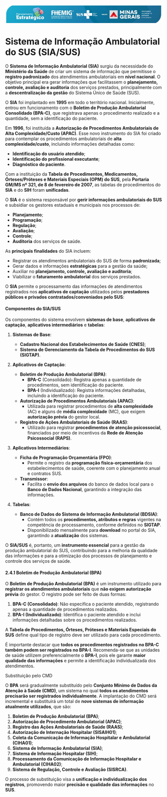 ![Image](./imagens/logo.png)
# Sistema de Informação Ambulatorial do SUS (SIA/SUS)

O **Sistema de Informação Ambulatorial (SIA)** surgiu da necessidade do **Ministério da Saúde** de criar um sistema de informação que permitisse o **registro padronizado** dos atendimentos ambulatoriais em **nível nacional**. O objetivo principal era gerar informações que facilitassem o **planejamento, controle, avaliação e auditoria** dos serviços prestados, principalmente com a **descentralização da gestão** do Sistema Único de Saúde (SUS).

O **SIA** foi implantado em **1995** em todo o território nacional. Inicialmente, entrou em funcionamento com o **Boletim de Produção Ambulatorial Consolidado (BPA-C)**, que registrava apenas o procedimento realizado e a quantidade, sem a identificação do paciente.

Em **1996**, foi instituída a **Autorização de Procedimentos Ambulatoriais de Alta Complexidade/Custo (APAC)**. Esse novo instrumento do SIA foi criado para contemplar os procedimentos ambulatoriais de **alta complexidade/custo**, incluindo informações detalhadas como:

- **Identificação do usuário atendido**;
- **Identificação do profissional executante**;
- **Diagnóstico do paciente**.

Com a instituição da **Tabela de Procedimentos, Medicamentos, Órteses/Próteses e Materiais Especiais (OPM) do SUS**, pela **Portaria GM/MS nº 321, de 8 de fevereiro de 2007**, as tabelas de procedimentos do **SIA** e do **SIH** foram **unificadas**.

O **SIA** é o sistema responsável por **gerir informações ambulatoriais do SUS** e subsidiar os gestores estaduais e municipais nos processos de:

- **Planejamento**;
- **Programação**;
- **Regulação**;
- **Avaliação**;
- **Controle**;
- **Auditoria** dos serviços de saúde.

As **principais finalidades** do SIA incluem:

- Registrar os atendimentos ambulatoriais do SUS de forma **padronizada**;
- Gerar dados e informações **estratégicas** para a gestão da saúde;
- Auxiliar no **planejamento, controle, avaliação e auditoria**;
- Viabilizar o **faturamento ambulatorial** dos serviços prestados.

O **SIA** permite o processamento das informações de atendimentos registrados nos **aplicativos de captação** utilizados pelos **prestadores públicos e privados contratados/conveniados pelo SUS**:
  
    
#### Componentes do SIA/SUS

Os componentes do sistema envolvem **sistemas de base**, **aplicativos de captação**, **aplicativos intermediários** e **tabelas**:

1. **Sistemas de Base**:
   - **Cadastro Nacional dos Estabelecimentos de Saúde (CNES)**;
   - **Sistema de Gerenciamento da Tabela de Procedimentos do SUS (SIGTAP)**.

2. **Aplicativos de Captação**:
   - **Boletim de Produção Ambulatorial (BPA)**:
     - **BPA-C** (Consolidado): Registra apenas a quantidade de procedimentos, sem identificação do paciente.
     - **BPA-I** (Individualizado): Registra informações detalhadas, incluindo a identificação do paciente.
   - **Autorização de Procedimentos Ambulatoriais (APAC)**:
     - Utilizada para registrar procedimentos de **alta complexidade** (AC) e alguns de **média complexidade** (MC), que exigem **autorização prévia** do gestor local.
   - **Registro de Ações Ambulatoriais de Saúde (RAAS)**:
     - Utilizado para registrar **procedimentos de atenção psicossocial**, financiados por meio de incentivos da **Rede de Atenção Psicossocial (RAPS)**.

3. **Aplicativos Intermediários**:
   - **Ficha de Programação Orçamentária (FPO)**:
     - Permite o registro da **programação física-orçamentária** dos estabelecimentos de saúde, coerente com o planejamento anual e contratos SUS.
   - **Transmissor**:
     - Facilita o **envio dos arquivos** do banco de dados local para o **Banco de Dados Nacional**, garantindo a integração das informações.

4. **Tabelas**:
   - **Banco de Dados do Sistema de Informação Ambulatorial (BDSIA)**:
     - Contém todos os **procedimentos, atributos e regras** vigentes na competência de processamento, conforme definidos no **SIGTAP**.
     - Disponibilizado mensalmente para **download** no portal do SIA, garantindo a **atualização** dos sistemas.

O **SIA/SUS** é, portanto, um **instrumento essencial** para a gestão da produção ambulatorial do SUS, contribuindo para a melhoria da qualidade das informações e para a otimização dos processos de planejamento e controle dos serviços de saúde.

#### 2.4.1 Boletim de Produção Ambulatorial (BPA)

O **Boletim de Produção Ambulatorial (BPA)** é um instrumento utilizado para **registrar os atendimentos ambulatoriais** que **não exigem autorização prévia** do gestor. O registro pode ser feito de duas formas:

1. **BPA-C (Consolidado)**: Não especifica o paciente atendido, registrando apenas a quantidade de procedimentos realizados.
2. **BPA-I (Individualizado)**: Identifica o paciente atendido e inclui informações detalhadas sobre os procedimentos realizados.

A **Tabela de Procedimentos, Órteses, Próteses e Materiais Especiais do SUS** define qual tipo de registro deve ser utilizado para cada procedimento. 

É importante destacar que **todos os procedimentos registrados no BPA-C também podem ser registrados no BPA-I**. Recomenda-se que as unidades de saúde utilizem preferencialmente o **BPA-I**, pois ele garante **maior qualidade das informações** e permite a identificação individualizada dos atendimentos.

Substituição pelo CMD

O **BPA** será gradualmente substituído pelo **Conjunto Mínimo de Dados da Atenção à Saúde (CMD)**, um sistema no qual **todos os atendimentos precisarão ser registrados individualmente**. A implantação do CMD será incremental e substituirá um total de **nove sistemas de informação atualmente utilizados**, que são:

1. **Boletim de Produção Ambulatorial (BPA)**;
2. **Autorização de Procedimento Ambulatorial (APAC)**;
3. **Registro das Ações Ambulatoriais de Saúde (RAAS)**;
4. **Autorização de Internação Hospitalar (SISAIH01)**;
5. **Coleta da Comunicação de Informação Hospitalar e Ambulatorial (CIHA01)**;
6. **Sistema de Informação Ambulatorial (SIA)**;
7. **Sistema de Informação Hospitalar (SIH)**;
8. **Processamento da Comunicação de Informação Hospitalar e Ambulatorial (CIHA02)**;
9. **Sistema de Regulação, Controle e Avaliação (SISRCA)**.

O processo de substituição visa a **unificação e individualização dos registros**, promovendo maior **precisão e qualidade das informações** no **SUS**.

